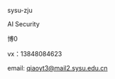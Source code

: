 sysu-zju

AI Security

博0

vx：13848084623

email: qiaoyt3@mail2.sysu.edu.cn

<!---
bingfeng613/bingfeng613 is a ✨ special ✨ repository because its `README.md` (this file) appears on your GitHub profile.
You can click the Preview link to take a look at your changes.
--->
